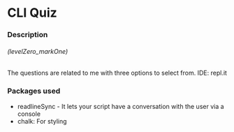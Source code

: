 # CLI Quiz 

### Description

###### (levelZero_markOne)

The questions are related to me with three options to select from.
IDE: repl.it

### Packages used
- readlineSync - It lets your script have a conversation with the user via a console
- chalk: For styling 


